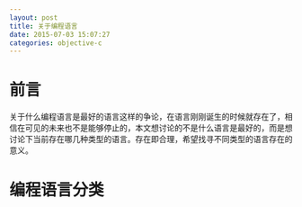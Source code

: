 ```yaml
---
layout: post
title: 关于编程语言
date: 2015-07-03 15:07:27
categories: objective-c
---
```


# 前言
关于什么编程语言是最好的语言这样的争论，在语言刚刚诞生的时候就存在了，相信在可见的未来也不是能够停止的，本文想讨论的不是什么语言是最好的，而是想讨论下当前存在哪几种类型的语言。存在即合理，希望找寻不同类型的语言存在的意义。

# 编程语言分类